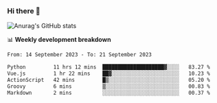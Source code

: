 ### Hi there 👋
![Anurag's GitHub stats](https://github-readme-stats.vercel.app/api?username=jami1024&show_icons=true&theme=radical)

📊 **Weekly development breakdown**
<!--START_SECTION:waka-->

```txt
From: 14 September 2023 - To: 21 September 2023

Python         11 hrs 12 mins  ████████████████████▓░░░░   83.27 %
Vue.js         1 hr 22 mins    ██▓░░░░░░░░░░░░░░░░░░░░░░   10.23 %
ActionScript   42 mins         █▒░░░░░░░░░░░░░░░░░░░░░░░   05.20 %
Groovy         6 mins          ▒░░░░░░░░░░░░░░░░░░░░░░░░   00.83 %
Markdown       2 mins          ░░░░░░░░░░░░░░░░░░░░░░░░░   00.37 %
```

<!--END_SECTION:waka-->
<!--
**jami1024/jami1024** is a ✨ _special_ ✨ repository because its `README.md` (this file) appears on your GitHub profile.

Here are some ideas to get you started:

- 🔭 I’m currently working on ...
- 🌱 I’m currently learning ...
- 👯 I’m looking to collaborate on ...
- 🤔 I’m looking for help with ...
- 💬 Ask me about ...
- 📫 How to reach me: ...
- 😄 Pronouns: ...
- ⚡ Fun fact: ...
-->
